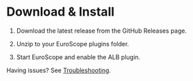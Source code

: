 # Download \& Install



1. Download the latest release from the GitHub Releases page.

2. Unzip to your EuroScope plugins folder.

3. Start EuroScope and enable the ALB plugin.



Having issues? See [Troubleshooting](troubleshooting.md).



